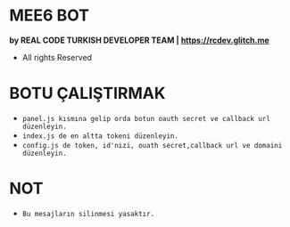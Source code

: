 # MEE6 BOT 

**by REAL CODE TURKISH DEVELOPER TEAM | https://rcdev.glitch.me**

- All rights Reserved

# BOTU ÇALIŞTIRMAK

- ``panel.js kısmına gelip orda botun oauth secret ve callback url düzenleyin.``
- ``index.js de en altta tokeni düzenleyin.``
- ``config.js de token, id'nizi, ouath secret,callback url ve domaini düzenleyin.``

# NOT

- ``Bu mesajların silinmesi yasaktır.``
